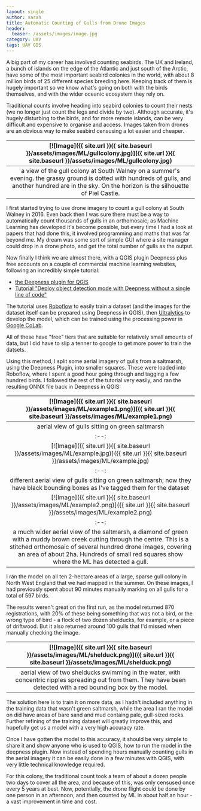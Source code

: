 ```yaml
---
layout: single
author: sarah
title: Automatic Counting of Gulls from Drone Images
header:
  teaser: /assets/images/image.jpg
category: UAV
tags: UAV GIS 
---
```


A big part of my career has involved counting seabirds. The UK and Ireland, a bunch of islands on the edge of the Atlantic and just south of the Arctic, have some of the most important seabird colonies in the world, with about 8 million birds of 25 different species breeding here. Keeping track of them is hugely important so we know what's going on both with the birds themselves, and with the wider oceanic ecosystem they rely on.

Traditional counts involve heading into seabird colonies to count their nests (we no longer just count the legs and divide by two). Although accurate, it's hugely disturbing to the birds, and for more remote islands, can be very difficult and expensive to organise and access. Images taken from drones are an obvious way to make seabird censusing a lot easier and cheaper.

| [![Image]({{ site.url }}{{ site.baseurl }}/assets/images/ML/gullcolony.jpg)]({{ site.url }}{{ site.baseurl }}/assets/images/ML/gullcolony.jpg) | 
|:--:| 
| a view of the gull colony at South Walney on a summer's evening. the grassy ground is dotted with hundreds of gulls, and another hundred are in the sky. On the horizon is the silhouette of Piel Castle. |

I first started trying to use drone imagery to count a gull colony at South Walney in 2016. Even back then I was sure there must be a way to automatically count thousands of gulls in an orthomosaic; as Machine Learning has developed it's become possible, but every time I had a look at papers that had done this, it involved programming and maths that was far beyond me. My dream was some sort of simple GUI where a site manager could drop in a drone photo, and get the total number of gulls as the output. 

Now finally I think we are almost there, with a QGIS plugin Deepness plus free accounts on a couple of commercial machine learning websites, following an incredibly simple tutorial:

* [the Deepness plugin for QGIS](https://github.com/PUTvision/qgis-plugin-deepness/tree/master)
* [Tutorial "Deploy object detection mode with Deepness without a single line of code"](https://github.com/PUTvision/qgis-plugin-deepness/blob/master/tutorials/detection/Deploy_object_detection_model_with_Deepness_without_a_single_line_of_code.pdf) 

The tutorial uses [Roboflow](http://www.roboflow.com) to easily train a dataset (and the images for the dataset itself can be prepared using Deepness in QGIS), then [Ultralytics](http://https://www.ultralytics.com/) to develop the model, which can be trained using the processing power in [Google CoLab](https://colab.research.google.com/). 

All of these have "free" tiers that are suitable for relatively small amounts of data, but I did have to slip a tenner to google to get more power to train the datsets.

Using this method, I split some aerial imagery of gulls from a saltmarsh, using the Deepness Plugin, into smaller squares. These were loaded into Roboflow, where I spent a good hour going through and tagging a few hundred birds. I followed the rest of the tutorial very easily, and ran the resulting ONNX file back in Deepness in QGIS:

| [![Image]({{ site.url }}{{ site.baseurl }}/assets/images/ML/example1.png)]({{ site.url }}{{ site.baseurl }}/assets/images/ML/example1.png) | 
|:--:| 
| aerial view of gulls sitting on green saltmarsh |
|:--:|
| [![Image]({{ site.url }}{{ site.baseurl }}/assets/images/ML/example.jpg)]({{ site.url }}{{ site.baseurl }}/assets/images/ML/example.jpg) | 
|:--:| 
| different aerial view of gulls sitting on green saltmarsh; now they have black bounding boxes as I've tagged them for the dataset |
| [![Image]({{ site.url }}{{ site.baseurl }}/assets/images/ML/example2.png)]({{ site.url }}{{ site.baseurl }}/assets/images/ML/example2.png) | 
|:--:| 
| a much wider aerial view of the saltmarsh, a diamond of green with a muddy brown creek cutting through the centre. This is a stitched orthomosaic of several hundred drone images, covering an area of about 2ha. Hundreds of small red squares show where the ML has detected a gull. |

I ran the model on all ten 2-hectare areas of a large, sparse gull colony in North West England that we had mapped in the summer. On these images, I had previously spent about 90 minutes manually marking on all gulls for a total of 597 birds.

The results weren't great on the first run, as the model returned 870 registrations, with 20% of these being something that was not a bird, or the wrong type of bird - a flock of two dozen shelducks, for example, or a piece of driftwood. But it also returned around 100 gulls that I'd missed when manually checking the image.

| [![Image]({{ site.url }}{{ site.baseurl }}/assets/images/ML/shelduck.png)]({{ site.url }}{{ site.baseurl }}/assets/images/ML/shelduck.png) | 
|:--:| 
| aerial view of two shelducks swimming in the water, with concentric ripples spreading out from them. They have been detected with a red bounding box by the model. |

The solution here is to train it on more data, as I hadn't included anything in the training data that wasn't green saltmarsh, while the area I ran the model on did have areas of bare sand and mud containg pale, gull-sized rocks. Further refining of the training dataset will greatly improve this, and hopefully get us a model with a very high accuracy rate.

Once I have gotten the model to this accuracy, it should be very simple to share it and show anyone who is used to QGIS, how to run the model in the deepness plugin. Now instead of spending hours manually counting gulls in the aerial imagery it can be easily done in a few minutes with QGIS, with very little technical knowledge required.

For this colony, the traditional count took a team of about a dozen people two days to cover all the area, and because of this, was only censused once every 5 years at best. Now, potentially, the drone flight could be done by one person in an afternoon, and then counted by ML in about half an hour - a vast improvement in time and cost.






















